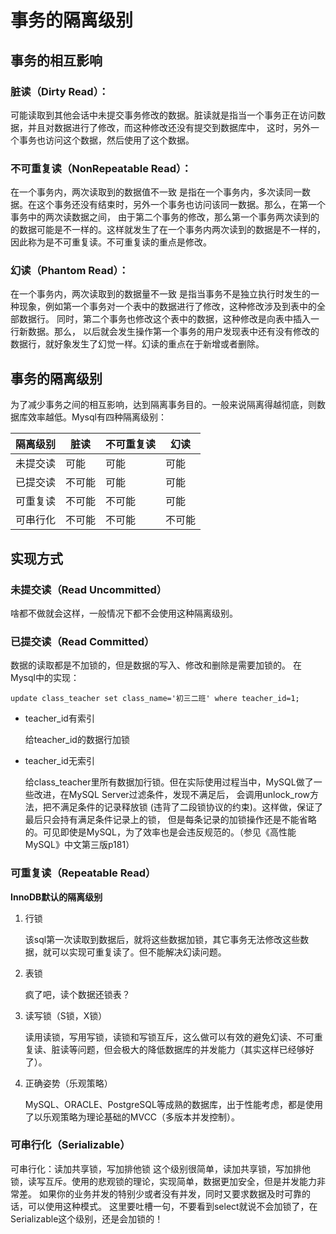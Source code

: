 # 事务的隔离级别
## 事务的相互影响
### 脏读（Dirty Read）：
可能读取到其他会话中未提交事务修改的数据。脏读就是指当一个事务正在访问数据，并且对数据进行了修改，而这种修改还没有提交到数据库中，
这时，另外一个事务也访问这个数据，然后使用了这个数据。
### 不可重复读（NonRepeatable Read）：
在一个事务内，两次读取到的数据值不一致
是指在一个事务内，多次读同一数据。在这个事务还没有结束时，另外一个事务也访问该同一数据。那么，在第一个事务中的两次读数据之间，
由于第二个事务的修改，那么第一个事务两次读到的的数据可能是不一样的。这样就发生了在一个事务内两次读到的数据是不一样的，
因此称为是不可重复读。不可重复读的重点是修改。
### 幻读（Phantom Read）：
在一个事务内，两次读取到的数据量不一致
是指当事务不是独立执行时发生的一种现象，例如第一个事务对一个表中的数据进行了修改，这种修改涉及到表中的全部数据行。 
同时，第二个事务也修改这个表中的数据，这种修改是向表中插入一行新数据。那么，
以后就会发生操作第一个事务的用户发现表中还有没有修改的数据行，就好象发生了幻觉一样。幻读的重点在于新增或者删除。

## 事务的隔离级别
为了减少事务之间的相互影响，达到隔离事务目的。一般来说隔离得越彻底，则数据库效率越低。Mysql有四种隔离级别：

| 隔离级别 | 脏读 | 不可重复读 | 幻读 |
| ---- | ---- | ---- | ---- |
| 未提交读 | 可能 | 可能 | 可能 |
| 已提交读 | 不可能 | 可能 | 可能 |
| 可重复读 | 不可能 | 不可能 | 可能 |
| 可串行化 | 不可能 | 不可能 | 不可能 |

## 实现方式
### 未提交读（Read Uncommitted）
啥都不做就会这样，一般情况下都不会使用这种隔离级别。

### 已提交读（Read Committed）
数据的读取都是不加锁的，但是数据的写入、修改和删除是需要加锁的。
在Mysql中的实现：

`update class_teacher set class_name='初三二班' where teacher_id=1;`

- teacher_id有索引

    给teacher_id的数据行加锁
- teacher_id无索引

    给class_teacher里所有数据加行锁。但在实际使用过程当中，MySQL做了一些改进，在MySQL Server过滤条件，发现不满足后，
    会调用unlock_row方法，把不满足条件的记录释放锁 (违背了二段锁协议的约束)。这样做，保证了最后只会持有满足条件记录上的锁，
    但是每条记录的加锁操作还是不能省略的。可见即使是MySQL，为了效率也是会违反规范的。（参见《高性能MySQL》中文第三版p181）

### 可重复读（Repeatable Read）
**InnoDB默认的隔离级别**
1. 行锁

    该sql第一次读取到数据后，就将这些数据加锁，其它事务无法修改这些数据，就可以实现可重复读了。但不能解决幻读问题。
2. 表锁

    疯了吧，读个数据还锁表？
3. 读写锁（S锁，X锁）

    读用读锁，写用写锁，读锁和写锁互斥，这么做可以有效的避免幻读、不可重复读、脏读等问题，但会极大的降低数据库的并发能力（其实这样已经够好了）。
4. 正确姿势（乐观策略）

    MySQL、ORACLE、PostgreSQL等成熟的数据库，出于性能考虑，都是使用了以乐观策略为理论基础的MVCC（多版本并发控制）。


### 可串行化（Serializable）
可串行化：读加共享锁，写加排他锁
这个级别很简单，读加共享锁，写加排他锁，读写互斥。使用的悲观锁的理论，实现简单，数据更加安全，但是并发能力非常差。
如果你的业务并发的特别少或者没有并发，同时又要求数据及时可靠的话，可以使用这种模式。
这里要吐槽一句，不要看到select就说不会加锁了，在Serializable这个级别，还是会加锁的！

